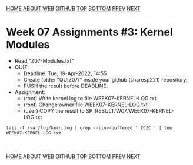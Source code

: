 ---
---
[HOME](index.md)
[ABOUT](README.md)
[WEB](https://osp4diss.vlsm.org/)
[GITHUB](https://github.com/os2xx/osp4diss/)
[TOP](#)
[BOTTOM](#endofpage)
[PREV](S07-02.md)
[NEXT](ASP.md#idx07)

# Week 07 Assignments #3: Kernel Modules

* Read "Z07-Modules.txt"
* QUIZ: 
  * Deadline: Tue, 19-Apr-2022, 14:55
  * Create folder "QUIZ07/" inside your github (sharesp221) repository.
  * PUSH the result before DEADLINE.
* Assignment:
  * (root) Write kernel log to file WEEK07-KERNEL-LOG.txt
  * (root) Change owner file WEEK07-KERNEL-LOG.txt
  * (user) COPY the result to SP_RESULT/W07/WEEK07-KERNEL-LOG.txt

```
tail -f /var/log/kern.log | grep --line-buffered ' ZCZC ' | tee WEEK07-KERNEL-LOG.txt

```
  
<br id="endofpage"><br>
[HOME](index.md)
[ABOUT](README.md)
[WEB](https://osp4diss.vlsm.org/)
[GITHUB](https://github.com/os2xx/osp4diss/)
[TOP](#)
[BOTTOM](#endofpage)
[PREV](S07-02.md)
[NEXT](ASP.md#idx07)
<br>

